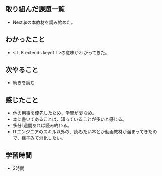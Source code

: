 ## 取り組んだ課題一覧
- Next.jsの本教材を読み始めた。

## わかったこと
- <T, K extends keyof T>の意味がわかってきた。

## 次やること
- 続きを読む

## 感じたこと
- 他の用事を優先したため、学習が少なめ。
- 本に書いてあることは、知っていることが多いと感じる。
- 多分1週間あれば読み終わる。
- ITエンジニアのスキル以外の、読みたい本とか動画教材が溜まってきたので、様子みて消化したい。

## 学習時間
- 2時間